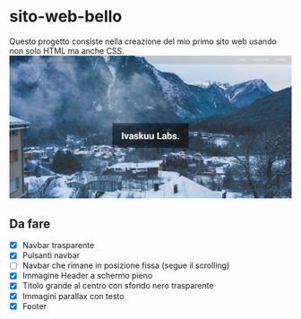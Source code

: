# sito-web-bello
Questo progetto consiste nella creazione del mio primo sito web usando non solo HTML ma anche CSS.
![alt text](immagini/screenshot.png "Sito")

## Da fare
- [x] Navbar trasparente
- [x] Pulsanti navbar
- [ ] Navbar che rimane in posizione fissa (segue il scrolling)
- [x] Immagine Header a schermo pieno
- [x] Titolo grande al centro con sfondo nero trasparente
- [x] Immagini parallax con testo
- [x] Footer